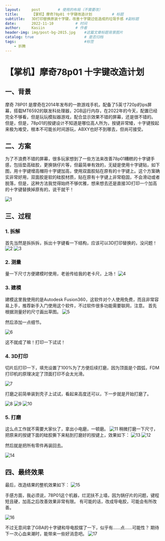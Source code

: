 ```yaml
---
layout:     post   		# 使用的布局（不需要改）
title:      【掌机】摩奇78p01 十字键改造计划 		# 标题 
subtitle:   3D打印替换原装十字键，改善十字键过低造成的垃圾手感 #副标题
date:       2022-11-10			# 时间
author:     Kasiin 				# 作者
header-img: img/post-bg-2015.jpg 	#这篇文章标题背景图片
catalog: true 						# 是否归档
tags:								#标签
    - 折腾
---
```





# 【掌机】摩奇78p01 十字键改造计划
## 一、背景
摩奇 78P01 是摩奇在2014年发布的一款游戏手机，配备了5英寸720p的ips屏幕，搭载MT6592的联发科处理器，2GB运行内存，在2022年的今天，配置已经完全不够看，但是玩玩模拟器游戏，配合显示效果不错的屏幕，还是很不错的。
但是，但是，78p01的按键设计不知道是哪位高人所为，按键非常矮，十字键按起来极为难受，根本不可能长时间游玩，ABXY也好不到哪去，但尚可接受。

## 二、方案
为了不浪费不错的屏幕，很多玩家想到了一些方法来改善78p01糟糕的十字键手感，包括垫高硅胶，更换锅仔片等，但最简单有效的，无疑是使用十字键贴，如下图，用十字键增高帽将十字键加高，使用双面胶贴在原有的十字键上。这个方案确实非常好用，双面胶是软的硅胶材质，贴在原有十字键上非常稳固，不会滑动或者脱落，但是，这种方法我觉得始终不够优雅，想来想去还是直接3D打印一个加高的十字键替换掉原有的，说干就干！

![1](https://cdn.jsdelivr.net/gh/Kasiin/images@main/1.jpeg)

## 三、过程

### 1. 拆解
首先当然是拆拆拆，拆出十字键看一下结构，应该可以3D打印替换的，没问题！
![2](https://cdn.jsdelivr.net/gh/Kasiin/images@main/2.jpeg)
![3](https://cdn.jsdelivr.net/gh/Kasiin/images@main/3.jpeg)

### 2. 测量
量一下尺寸方便建模时使用，老爸传给我的老卡尺，上场！
![4](https://cdn.jsdelivr.net/gh/Kasiin/images@main/4.jpeg)

### 3. 建模
建模这里我使用的是Autodesk Fusion360，这软件对个人使用免费，而且非常容易上手，推荐新手入门使用这个软件，不过软件很多功能需要联网，注意。
首先根据测量好的尺寸画出草图。
![5](https://cdn.jsdelivr.net/gh/Kasiin/images@main/5.png)

然后添加一点细节。

![6](https://cdn.jsdelivr.net/gh/Kasiin/images@main/6.png)

这不就成了嘛！打印一下试试！

### 4. 3D打印

切片后打印一下，填充设置了100%为了方便后续打磨，因为顶面是个圆弧，FDM打印机的原理决定了顶面打印不会太光滑。

![7](https://cdn.jsdelivr.net/gh/Kasiin/images@main/7.jpeg)

打磨之前简单装到壳子上试试，看起来高度还可以，下一步就是开始打磨了。

![8](https://cdn.jsdelivr.net/gh/Kasiin/images@main/8.jpeg)
![9](https://cdn.jsdelivr.net/gh/Kasiin/images@main/9.jpeg)
![10](https://cdn.jsdelivr.net/gh/Kasiin/images@main/10.jpeg)

### 5. 打磨

这么点工作就不需要大家伙了，拿出小电磨，一顿磨。
![11](https://cdn.jsdelivr.net/gh/Kasiin/images@main/11.jpeg)
稍微打磨一下尺寸，把原来的按键下面的硅胶撕下来粘到打磨好的按键上，效果如下：
![13](https://cdn.jsdelivr.net/gh/Kasiin/images@main/13.jpeg)
![12](https://cdn.jsdelivr.net/gh/Kasiin/images@main/12.jpeg)


然后就是把所有零件再装回去。


![14](https://cdn.jsdelivr.net/gh/Kasiin/images@main/14.jpeg)

## 四、最终效果

最后，改造结果的整机效果如下：
![15](https://cdn.jsdelivr.net/gh/Kasiin/images@main/15.jpeg)

手感方面，我必须说，78P01这个机器，烂泥扶不上墙，因为锅仔片的问题，键程短且硬，加高之后改善效果非常有限。
有可能的话，改成导电胶，可能会有所改善。

![16](https://cdn.jsdelivr.net/gh/Kasiin/images@main/16.jpeg)

不过无意间拿了GBA的十字键和导电胶摆了一下，似乎有……点……可能性？
期待下一次心血来潮时，能带来一些好消息吧。
![17](https://cdn.jsdelivr.net/gh/Kasiin/images@main/17.jpeg)